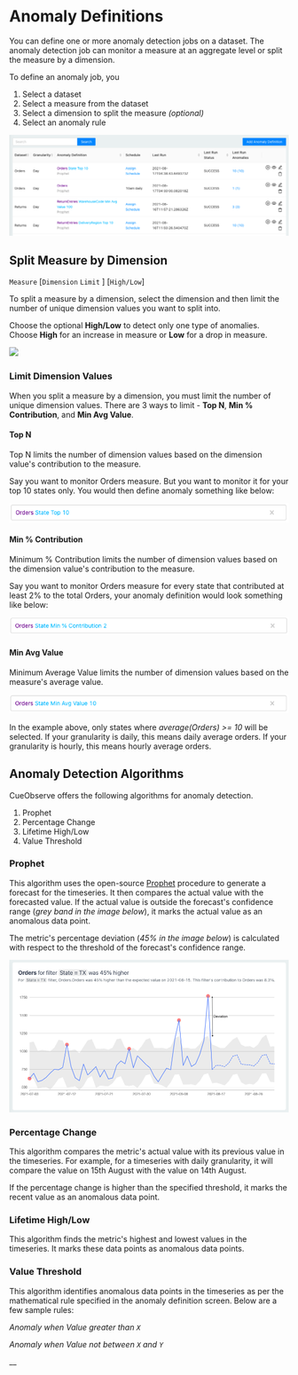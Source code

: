 # Anomaly Definitions

You can define one or more anomaly detection jobs on a dataset. The anomaly detection job can monitor a measure at an aggregate level or split the measure by a dimension.

To define an anomaly job, you&#x20;

1. Select a dataset
2. Select a measure from the dataset
3. Select a dimension to split the measure _(optional)_
4. Select an anomaly rule

![](.gitbook/assets/AnomalyDefinitions.png)

## Split Measure by Dimension

`Measure` \[`Dimension` `Limit` ] \[`High/Low`]

To split a measure by a dimension, select the dimension and then limit the number of unique dimension values you want to split into.

Choose the optional **High/Low** to detect only one type of anomalies. Choose **High** for an increase in measure or **Low** for a drop in measure.

![](.gitbook/assets/AnomalyDefinition\_CueL.gif)

### Limit Dimension Values

When you split a measure by a dimension, you must limit the number of unique dimension values. There are 3 ways to limit - **Top N**, **Min % Contribution**, and **Min Avg Value**.

#### Top N

Top N limits the number of dimension values based on the dimension value's contribution to the measure.

Say you want to monitor Orders measure. But you want to monitor it for your top 10 states only. You would then define anomaly something like below:

![](.gitbook/assets/TopN.png)

#### Min % Contribution

Minimum % Contribution limits the number of dimension values based on the dimension value's contribution to the measure.

Say you want to monitor Orders measure for every state that contributed at least 2% to the total Orders, your anomaly definition would look something like below:

![](.gitbook/assets/MinContribution.png)

#### Min Avg Value

Minimum Average Value limits the number of dimension values based on the measure's average value.

![](.gitbook/assets/MinAvgValue.png)

In the example above, only states where _average(Orders) >= 10_ will be selected. If your granularity is daily, this means daily average orders. If your granularity is hourly, this means hourly average orders.

## Anomaly Detection Algorithms

CueObserve offers the following algorithms for anomaly detection.

1. Prophet
2. Percentage Change
3. Lifetime High/Low
4. Value Threshold

### Prophet

This algorithm uses the open-source [Prophet](https://github.com/facebook/prophet) procedure to generate a forecast for the timeseries. It then compares the actual value with the forecasted value. If the actual value is outside the forecast's confidence range (_grey band in the image below_), it marks the actual value as an anomalous data point.

The metric's percentage deviation (_45% in the image below_) is calculated with respect to the threshold of the forecast's confidence range.

![](.gitbook/assets/AnomalyDeviation.png)

### Percentage Change

This algorithm compares the metric's actual value with its previous value in the timeseries. For example, for a timeseries with daily granularity, it will compare the value on 15th August with the value on 14th August.

If the percentage change is higher than the specified threshold, it marks the recent value as an anomalous data point.

### Lifetime High/Low

This algorithm finds the metric's highest and lowest values in the timeseries. It marks these data points as anomalous data points.

### Value Threshold

This algorithm identifies anomalous data points in the timeseries as per the mathematical rule specified in the anomaly definition screen. Below are a few sample rules:

_Anomaly when Value greater than `X`_

_Anomaly when Value not between `X` and `Y`_

__

